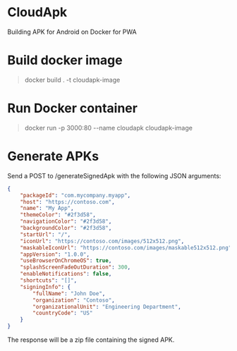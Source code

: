 # CloudApk
Building APK for Android on Docker for PWA


# Build docker image

> docker build . -t cloudapk-image

# Run Docker container

> docker run -p 3000:80 --name cloudapk cloudapk-image

# Generate APKs

Send a POST to /generateSignedApk with the following JSON arguments:

```json
{
    "packageId": "com.mycompany.myapp",
    "host": "https://contoso.com",
    "name": "My App",
    "themeColor": "#2f3d58",
    "navigationColor": "#2f3d58",
    "backgroundColor": "#2f3d58",
    "startUrl": "/",
    "iconUrl": "https://contoso.com/images/512x512.png",
    "maskableIconUrl": "https://contoso.com/images/maskable512x512.png",
    "appVersion": "1.0.0",
    "useBrowserOnChromeOS": true,
    "splashScreenFadeOutDuration": 300,
    "enableNotifications": false,
    "shortcuts": "[]",
    "signingInfo": {
        "fullName": "John Doe",
        "organization": "Contoso",
        "organizationalUnit": "Engineering Department",
        "countryCode": "US"
    }
}
```

The response will be a zip file containing the signed APK.